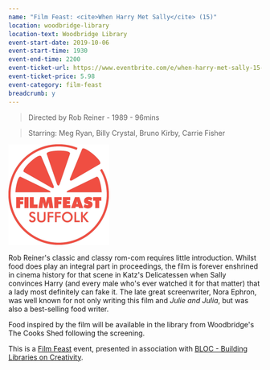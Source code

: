 ```yaml
---
name: "Film Feast: <cite>When Harry Met Sally</cite> (15)"
location: woodbridge-library
location-text: Woodbridge Library
event-start-date: 2019-10-06
event-start-time: 1930
event-end-time: 2200
event-ticket-url: https://www.eventbrite.com/e/when-harry-met-sally-15-with-the-cooks-shed-tickets-66995235553?aff=ebapi
event-ticket-price: 5.98
event-category: film-feast
breadcrumb: y
---
```


> Directed by Rob Reiner - 1989 - 96mins

> Starring: Meg Ryan, Billy Crystal, Bruno Kirby, Carrie Fisher

<img src="/images/featured/featured-film-feast-200.png" alt="Film Feast logo" class="custom-br-50 mw-40 {% include /c/img-float-right.html %}" />

Rob Reiner's classic and classy rom-com requires little introduction. Whilst food does play an integral part in proceedings, the film is forever enshrined in cinema history for that scene in Katz's Delicatessen when Sally convinces Harry (and every male who's ever watched it for that matter) that a lady most definitely can fake it. The late great screenwriter, Nora Ephron, was well known for not only writing this film and <cite>Julie and Julia</cite>, but was also a best-selling food writer.

Food inspired by the film will be available in the library from Woodbridge's The Cooks Shed following the screening.

This is a [Film Feast](https://filmfeast.co.uk/) event, presented in association with [BLOC - Building Libraries on Creativity](/bloc/).

